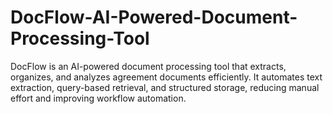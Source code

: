 # DocFlow-AI-Powered-Document-Processing-Tool
DocFlow is an AI-powered document processing tool that extracts, organizes, and analyzes agreement documents efficiently. It automates text extraction, query-based retrieval, and structured storage, reducing manual effort and improving workflow automation.
